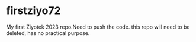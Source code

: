 # firstziyo72


My first Ziyotek 2023 repo.Need to push the code.
this repo will need to be deleted, has no practical purpose.
